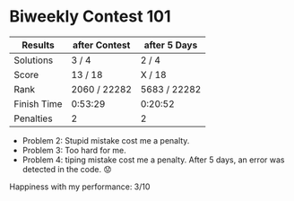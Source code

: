 # Biweekly Contest 101


| Results     | after Contest | after 5 Days |
| ---         | ---           | ---          |
| Solutions   | 3  / 4        | 2 / 4        |
| Score       | 13 / 18       | X / 18       |
| Rank        | 2060 / 22282  | 5683 / 22282 |
| Finish Time | 0:53:29       | 0:20:52      |
| Penalties   | 2             | 2            |

- Problem 2: Stupid mistake cost me a penalty.
- Problem 3: Too hard for me.
- Problem 4: tiping mistake cost me a penalty. After 5 days, an error was detected in the code. 😟

Happiness with my performance: 3/10